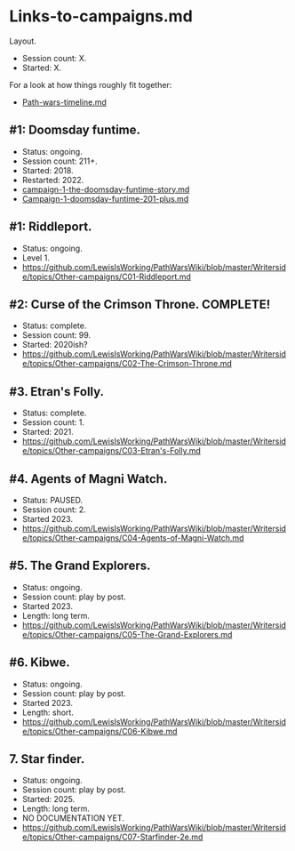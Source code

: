 # Links-to-campaigns.md

Layout.
- Session count: X.
- Started: X.

For a look at how things roughly fit together:
- [Path-wars-timeline.md](Cross-campaign-timeline.md)

## #1: Doomsday funtime.
- Status: ongoing.
- Session count: 211+.
- Started: 2018. 
- Restarted: 2022.
- [campaign-1-the-doomsday-funtime-story.md](C01-Doomsday-funtime-128-to-200.md)
- [Campaign-1-doomsday-funtime-201-plus.md](C01-Doomsday-funtime-201-plus.md)

## #1: Riddleport.
- Status: ongoing.
- Level 1.
- https://github.com/LewisIsWorking/PathWarsWiki/blob/master/Writerside/topics/Other-campaigns/C01-Riddleport.md

## #2: Curse of the Crimson Throne. COMPLETE!
- Status: complete.
- Session count: 99.
- Started: 2020ish?
- https://github.com/LewisIsWorking/PathWarsWiki/blob/master/Writerside/topics/Other-campaigns/C02-The-Crimson-Throne.md

## #3. Etran's Folly.
- Status: complete.
- Session count: 1.
- Started: 2021.
- https://github.com/LewisIsWorking/PathWarsWiki/blob/master/Writerside/topics/Other-campaigns/C03-Etran's-Folly.md

## #4. Agents of Magni Watch.
- Status: PAUSED.
- Session count: 2.
- Started 2023.
- https://github.com/LewisIsWorking/PathWarsWiki/blob/master/Writerside/topics/Other-campaigns/C04-Agents-of-Magni-Watch.md

## #5. The Grand Explorers.
- Status: ongoing.
- Session count: play by post.
- Started 2023.
- Length: long term.
- https://github.com/LewisIsWorking/PathWarsWiki/blob/master/Writerside/topics/Other-campaigns/C05-The-Grand-Explorers.md

## #6. Kibwe.
- Status: ongoing.
- Session count: play by post.
- Started 2023.
- Length: short.
- https://github.com/LewisIsWorking/PathWarsWiki/blob/master/Writerside/topics/Other-campaigns/C06-Kibwe.md

## 7. Star finder.
- Status: ongoing.
- Session count: play by post.
- Started: 2025.
- Length: long term.
- NO DOCUMENTATION YET.
- https://github.com/LewisIsWorking/PathWarsWiki/blob/master/Writerside/topics/Other-campaigns/C07-Starfinder-2e.md
